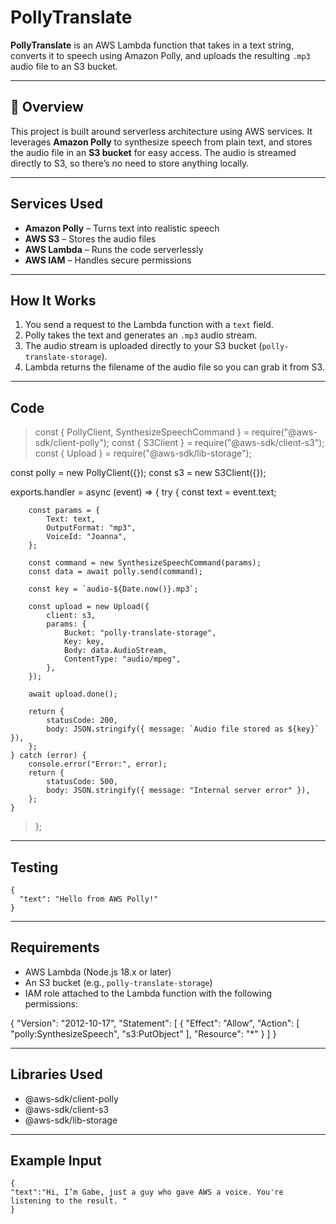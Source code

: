 # PollyTranslate

**PollyTranslate** is an AWS Lambda function that takes in a text string, converts it to speech using Amazon Polly, and uploads the resulting `.mp3` audio file to an S3 bucket.

---

## 📌 Overview

This project is built around serverless architecture using AWS services. It leverages **Amazon Polly** to synthesize speech from plain text, and stores the audio file in an **S3 bucket** for easy access. The audio is streamed directly to S3, so there’s no need to store anything locally.

---

## Services Used

- **Amazon Polly** – Turns text into realistic speech
- **AWS S3** – Stores the audio files
- **AWS Lambda** – Runs the code serverlessly
- **AWS IAM** – Handles secure permissions

---

## How It Works

1. You send a request to the Lambda function with a `text` field.
2. Polly takes the text and generates an `.mp3` audio stream.
3. The audio stream is uploaded directly to your S3 bucket (`polly-translate-storage`).
4. Lambda returns the filename of the audio file so you can grab it from S3.

---

## Code


>const { PollyClient, SynthesizeSpeechCommand } = require("@aws-sdk/client-polly");
const { S3Client } = require("@aws-sdk/client-s3");
const { Upload } = require("@aws-sdk/lib-storage"); 

const polly = new PollyClient({});
const s3 = new S3Client({});

exports.handler = async (event) => {
    try {
        const text = event.text;

        const params = {
            Text: text,
            OutputFormat: "mp3",
            VoiceId: "Joanna",
        };

        const command = new SynthesizeSpeechCommand(params);
        const data = await polly.send(command);

        const key = `audio-${Date.now()}.mp3`;

        const upload = new Upload({
            client: s3,
            params: {
                Bucket: "polly-translate-storage", 
                Key: key,
                Body: data.AudioStream, 
                ContentType: "audio/mpeg",
            },
        });

        await upload.done();

        return {
            statusCode: 200,
            body: JSON.stringify({ message: `Audio file stored as ${key}` }),
        };
    } catch (error) {
        console.error("Error:", error);
        return {
            statusCode: 500,
            body: JSON.stringify({ message: "Internal server error" }),
        };
    }
>};

---

## Testing

    {
      "text": "Hello from AWS Polly!"
    }

---

## Requirements

- AWS Lambda (Node.js 18.x or later)
- An S3 bucket (e.g., `polly-translate-storage`)
- IAM role attached to the Lambda function with the following permissions:

{
  "Version": "2012-10-17",
  "Statement": [
    {
      "Effect": "Allow",
      "Action": [
        "polly:SynthesizeSpeech",
        "s3:PutObject"
      ],
      "Resource": "*"
    }
  ]
}

---

## Libraries Used
- @aws-sdk/client-polly
- @aws-sdk/client-s3
- @aws-sdk/lib-storage

---

## Example Input

    {
	"text":"Hi, I’m Gabe, just a guy who gave AWS a voice. You're listening to the result. "
    }
